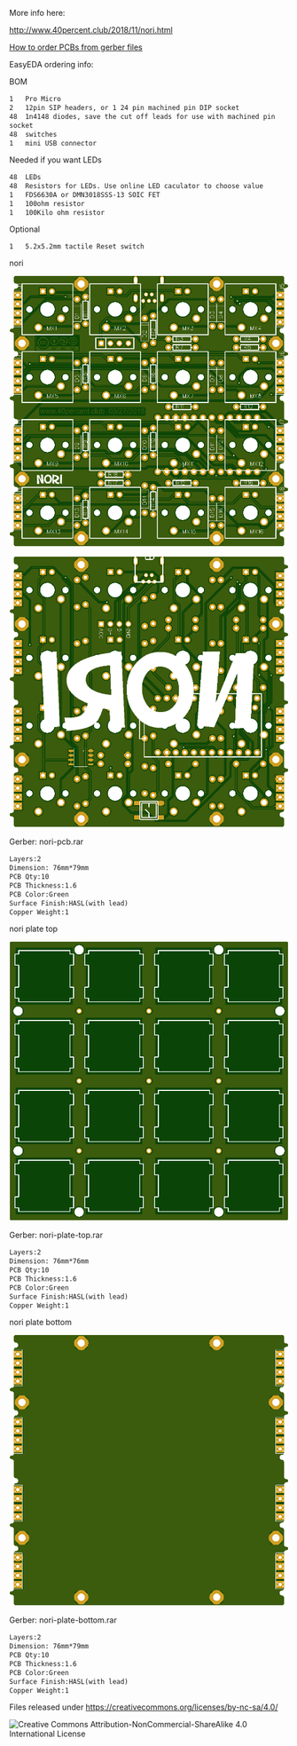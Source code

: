 More info here:

http://www.40percent.club/2018/11/nori.html

[How to order PCBs from gerber files](http://www.40percent.club/2017/03/ordering-pcb.html)

EasyEDA ordering info:

BOM

    1	Pro Micro
    2	12pin SIP headers, or 1 24 pin machined pin DIP socket
    48	1n4148 diodes, save the cut off leads for use with machined pin socket
    48	switches
    1	mini USB connector

Needed if you want LEDs

    48	LEDs
    48	Resistors for LEDs. Use online LED caculator to choose value
    1	FDS6630A or DMN3018SSS-13 SOIC FET
    1	100ohm resistor
    1	100Kilo ohm resistor
    
Optional

    1	5.2x5.2mm tactile Reset switch

nori

![nori-pcb-top](nori-pcb-top.png)

![nori-pcb-bottom](nori-pcb-bottom.png)

Gerber: nori-pcb.rar

    Layers:2 
    Dimension: 76mm*79mm 
    PCB Qty:10 
    PCB Thickness:1.6 
    PCB Color:Green 
    Surface Finish:HASL(with lead) 
    Copper Weight:1

	
nori plate top

![nori-plate-top](nori-plate-top.png)

Gerber: nori-plate-top.rar

    Layers:2 
    Dimension: 76mm*76mm 
    PCB Qty:10 
    PCB Thickness:1.6 
    PCB Color:Green 
    Surface Finish:HASL(with lead) 
    Copper Weight:1
	

nori plate bottom

![nori-plate-bottom](nori-plate-bottom.png)

Gerber: nori-plate-bottom.rar

    Layers:2 
    Dimension: 76mm*79mm 
    PCB Qty:10 
    PCB Thickness:1.6 
    PCB Color:Green 
    Surface Finish:HASL(with lead) 
    Copper Weight:1

Files released under https://creativecommons.org/licenses/by-nc-sa/4.0/

![Creative Commons Attribution-NonCommercial-ShareAlike 4.0 International License](https://i.creativecommons.org/l/by-nc-sa/4.0/88x31.png)
